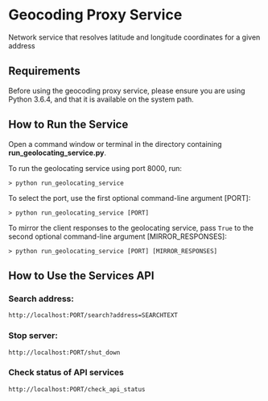# Geocoding Proxy Service
Network service that resolves latitude and longitude coordinates for a given address

## Requirements
Before using the geocoding proxy service, please ensure you are using Python 3.6.4, and that it is available on the system path.

## How to Run the Service
Open a command window or terminal in the directory containing **run_geolocating_service.py**.

To run the geolocating service using port 8000, run:
```
> python run_geolocating_service
```

To select the port, use the first optional command-line argument [PORT]:
```
> python run_geolocating_service [PORT]
```

To mirror the client responses to the geolocating service, pass ```True``` to the second optional command-line argument [MIRROR_RESPONSES]:
```
> python run_geolocating_service [PORT] [MIRROR_RESPONSES]
```

## How to Use the Services API
### Search address:
```
http://localhost:PORT/search?address=SEARCHTEXT
```
### Stop server: 
```
http://localhost:PORT/shut_down
```
### Check status of API services
```
http://localhost:PORT/check_api_status
```
